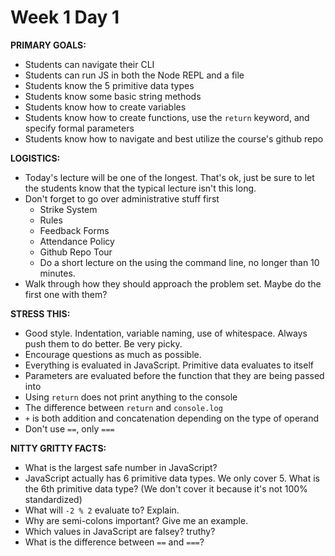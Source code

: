 # Week 1 Day 1

**PRIMARY GOALS:**
  - Students can navigate their CLI
  - Students can run JS in both the Node REPL and a file
  - Students know the 5 primitive data types
  - Students know some basic string methods
  - Students know how to create variables
  - Students know how to create functions, use the `return` keyword, and specify formal parameters
  - Students know how to navigate and best utilize the course's github repo

**LOGISTICS:**
  - Today's lecture will be one of the longest. That's ok, just be sure to let the students know that the typical lecture isn't this long.
  - Don't forget to go over administrative stuff first
    - Strike System
    - Rules
    - Feedback Forms
    - Attendance Policy
    - Github Repo Tour
    - Do a short lecture on the using the command line, no longer than 10 minutes.
  - Walk through how they should approach the problem set. Maybe do the first one with them?

**STRESS THIS:**
  - Good style. Indentation, variable naming, use of whitespace. Always push them to do better. Be very picky.  
  - Encourage questions as much as possible.
  - Everything is evaluated in JavaScript. Primitive data evaluates to itself  
  - Parameters are evaluated before the function that they are being passed into
  - Using `return` does not print anything to the console
  - The difference between `return` and `console.log`
  - `+` is both addition and concatenation depending on the type of operand
  - Don't use `==`, only `===`


**NITTY GRITTY FACTS:**
  - What is the largest safe number in JavaScript?
  - JavaScript actually has 6 primitive data types. We only cover 5. What is the 6th primitive data type? (We don't cover it because it's not 100% standardized)
  - What will `-2 % 2` evaluate to? Explain.
  - Why are semi-colons important? Give me an example.
  - Which values in JavaScript are falsey? truthy?
  - What is the difference between `==` and `===`?

